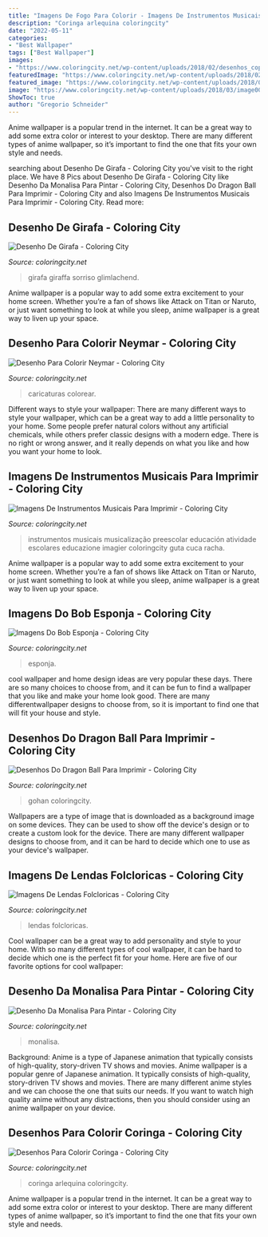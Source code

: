 ```yaml
---
title: "Imagens De Fogo Para Colorir - Imagens De Instrumentos Musicais Para Imprimir"
description: "Coringa arlequina coloringcity"
date: "2022-05-11"
categories:
- "Best Wallpaper"
tags: ["Best Wallpaper"]
images:
- "https://www.coloringcity.net/wp-content/uploads/2018/02/desenhos_copa_do_mundo_2014_para_colorir_6_6.jpg"
featuredImage: "https://www.coloringcity.net/wp-content/uploads/2018/02/33f5f39ffc5ea8a675b207df2842090b_7.jpg"
featured_image: "https://www.coloringcity.net/wp-content/uploads/2018/02/33f5f39ffc5ea8a675b207df2842090b_7.jpg"
image: "https://www.coloringcity.net/wp-content/uploads/2018/03/image005_5.png"
ShowToc: true
author: "Gregorio Schneider"
---
```



Anime wallpaper is a popular trend in the internet. It can be a great way to add some extra color or interest to your desktop. There are many different types of anime wallpaper, so it’s important to find the one that fits your own style and needs.

	

		
searching about Desenho De Girafa - Coloring City you've visit to the right place. We have 8 Pics about Desenho De Girafa - Coloring City like Desenho Da Monalisa Para Pintar - Coloring City, Desenhos Do Dragon Ball Para Imprimir - Coloring City and also Imagens De Instrumentos Musicais Para Imprimir - Coloring City. Read more:
		
    
## Desenho De Girafa - Coloring City

<img loading=lazy src="https://www.coloringcity.net/wp-content/uploads/2017/09/desenhos_animados_de_sorriso_do_girafa_29185055_2.jpg" onerror="this.onerror=null;this.src='https://tse3.mm.bing.net/th?id=OIP.LrmIedGj5fnW2E8GRlEuPAHaMg&amp;pid=15.1';" alt="Desenho De Girafa - Coloring City">

_Source: coloringcity.net_

>girafa giraffa sorriso glimlachend. 

	

Anime wallpaper is a popular way to add some extra excitement to your home screen. Whether you’re a fan of shows like Attack on Titan or Naruto, or just want something to look at while you sleep, anime wallpaper is a great way to liven up your space.

    
## Desenho Para Colorir Neymar - Coloring City

<img loading=lazy src="https://www.coloringcity.net/wp-content/uploads/2018/02/desenhos_copa_do_mundo_2014_para_colorir_6_6.jpg" onerror="this.onerror=null;this.src='https://tse2.mm.bing.net/th?id=OIP.O9A4t9NkPnGYfztEqN-K3wHaKe&amp;pid=15.1';" alt="Desenho Para Colorir Neymar - Coloring City">

_Source: coloringcity.net_

>caricaturas colorear. 

	

Different ways to style your wallpaper:
There are many different ways to style your wallpaper, which can be a great way to add a little personality to your home. Some people prefer natural colors without any artificial chemicals, while others prefer classic designs with a modern edge. There is no right or wrong answer, and it really depends on what you like and how you want your home to look.

    
## Imagens De Instrumentos Musicais Para Imprimir - Coloring City

<img loading=lazy src="https://www.coloringcity.net/wp-content/uploads/2018/04/32410216b6cf33f4c89df7ba8d3f5d74_9.jpg" onerror="this.onerror=null;this.src='https://tse3.mm.bing.net/th?id=OIP.ur8M9KfkrOtHXN1G9MBPYwHaKg&amp;pid=15.1';" alt="Imagens De Instrumentos Musicais Para Imprimir - Coloring City">

_Source: coloringcity.net_

>instrumentos musicais musicalização preescolar educación atividade escolares educazione imagier coloringcity guta cuca racha. 

	

Anime wallpaper is a popular way to add some extra excitement to your home screen. Whether you’re a fan of shows like Attack on Titan or Naruto, or just want something to look at while you sleep, anime wallpaper is a great way to liven up your space.

    
## Imagens Do Bob Esponja - Coloring City

<img loading=lazy src="https://www.coloringcity.net/wp-content/uploads/2018/02/33f5f39ffc5ea8a675b207df2842090b_7.jpg" onerror="this.onerror=null;this.src='https://tse1.mm.bing.net/th?id=OIP.zPZGKoiO4F5-PTLPQl67QAHaFj&amp;pid=15.1';" alt="Imagens Do Bob Esponja - Coloring City">

_Source: coloringcity.net_

>esponja. 

	

cool wallpaper and home design ideas are very popular these days. There are so many choices to choose from, and it can be fun to find a wallpaper that you like and make your home look good. There are many differentwallpaper designs to choose from, so it is important to find one that will fit your house and style.

    
## Desenhos Do Dragon Ball Para Imprimir - Coloring City

<img loading=lazy src="https://www.coloringcity.net/wp-content/uploads/2017/09/ssj3_t_gohan___thick__lineart__by_2d75_5.jpg" onerror="this.onerror=null;this.src='https://tse1.mm.bing.net/th?id=OIP.guYJALLK2NlaAM_73PxSvAHaMR&amp;pid=15.1';" alt="Desenhos Do Dragon Ball Para Imprimir - Coloring City">

_Source: coloringcity.net_

>gohan coloringcity. 

	

Wallpapers are a type of image that is downloaded as a background image on some devices. They can be used to show off the device's design or to create a custom look for the device. There are many different wallpaper designs to choose from, and it can be hard to decide which one to use as your device's wallpaper.

    
## Imagens De Lendas Folcloricas - Coloring City

<img loading=lazy src="https://www.coloringcity.net/wp-content/uploads/2018/03/image005_5.png" onerror="this.onerror=null;this.src='https://tse2.mm.bing.net/th?id=OIP.CkxUkkAT1dusbqrw627KCwHaKd&amp;pid=15.1';" alt="Imagens De Lendas Folcloricas - Coloring City">

_Source: coloringcity.net_

>lendas folcloricas. 

	

Cool wallpaper can be a great way to add personality and style to your home. With so many different types of cool wallpaper, it can be hard to decide which one is the perfect fit for your home. Here are five of our favorite options for cool wallpaper: 

    
## Desenho Da Monalisa Para Pintar - Coloring City

<img loading=lazy src="https://www.coloringcity.net/wp-content/uploads/2018/04/85dcbc100234fb2645fa1cdc858dbc43_0.jpg" onerror="this.onerror=null;this.src='https://tse4.mm.bing.net/th?id=OIP.QTAJlore-9jCzaUWQqxnqAHaLN&amp;pid=15.1';" alt="Desenho Da Monalisa Para Pintar - Coloring City">

_Source: coloringcity.net_

>monalisa. 

	

Background: Anime is a type of Japanese animation that typically consists of high-quality, story-driven TV shows and movies.
Anime wallpaper is a popular genre of Japanese animation. It typically consists of high-quality, story-driven TV shows and movies. There are many different anime styles and we can choose the one that suits our needs. If you want to watch high quality anime without any distractions, then you should consider using an anime wallpaper on your device.

    
## Desenhos Para Colorir Coringa - Coloring City

<img loading=lazy src="https://www.coloringcity.net/wp-content/uploads/2018/10/coringa_by_lekeart_on_deviantart_1_5.jpg" onerror="this.onerror=null;this.src='https://tse3.mm.bing.net/th?id=OIP.wUviuNlitfG4qPG_J6Bm4wHaL6&amp;pid=15.1';" alt="Desenhos Para Colorir Coringa - Coloring City">

_Source: coloringcity.net_

>coringa arlequina coloringcity. 

	

Anime wallpaper is a popular trend in the internet. It can be a great way to add some extra color or interest to your desktop. There are many different types of anime wallpaper, so it’s important to find the one that fits your own style and needs.

